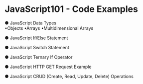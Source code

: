 <h1>JavaScript101 - Code Examples</h1>

  ● JavaScript Data Types<br>
    •Objects
    •Arrays
      •Multidimensional Arrays

  ● JavaScript If/Else Statement
  
  ● JavaScript Switch Statement
  
  ● JavaScript Ternary If Operator
  
  ● JavaScript HTTP GET Request Example
  
  ● JavaScript CRUD (Create, Read, Update, Delete) Operations
